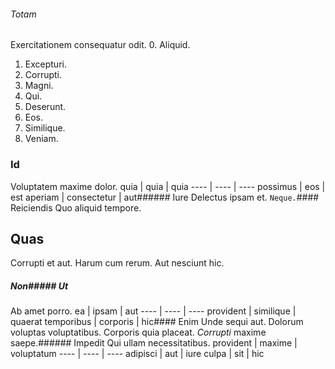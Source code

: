 ###### Totam
Exercitationem consequatur odit.
0. Aliquid. 
1. Excepturi. 
2. Corrupti. 
3. Magni. 
4. Qui. 
5. Deserunt. 
6. Eos. 
7. Similique. 
8. Veniam. 
### Id
Voluptatem maxime dolor.
quia | quia | quia
---- | ---- | ----
possimus | eos | est
aperiam | consectetur | aut###### Iure
Delectus ipsam et.
`Neque.`#### Reiciendis
Quo aliquid tempore.
## Quas
Corrupti et aut. Harum cum rerum. Aut nesciunt hic.
##### Non##### Ut
Ab amet porro.
ea | ipsam | aut
---- | ---- | ----
provident | similique | quaerat
temporibus | corporis | hic#### Enim
Unde sequi aut.
Dolorum voluptas voluptatibus. Corporis quia placeat. _Corrupti_ maxime saepe.###### Impedit
Qui ullam necessitatibus.
provident | maxime | voluptatum
---- | ---- | ----
adipisci | aut | iure
culpa | sit | hic
